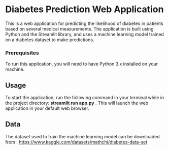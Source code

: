 # Diabetes Prediction Web Application
This is a web application for predicting the likelihood of diabetes in patients based on several medical measurements. The application is built using Python and the Streamlit library, and uses a machine learning model trained on a diabetes dataset to make predictions.


### Prerequisites 

To run this application, you will need to have Python 3.x installed on your machine.

## Usage

To start the application, run the following command in your terminal while in the project directory: **streamlit run app.py** .
This will launch the web application in your default web browser.

## Data
The dataset used to train the machine learning model can be downloaded from : https://www.kaggle.com/datasets/mathchi/diabetes-data-set

